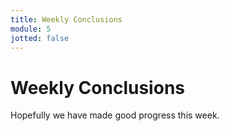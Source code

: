 ```yaml
---
title: Weekly Conclusions
module: 5
jotted: false
---
```


# Weekly Conclusions

Hopefully we have made good progress this week.